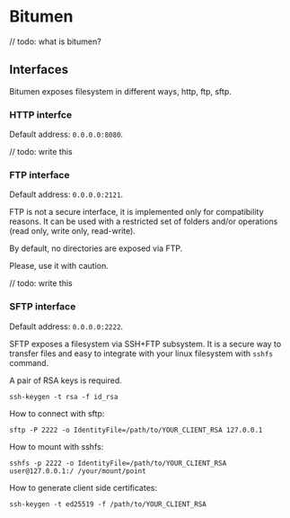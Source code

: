 # Bitumen

// todo: what is bitumen?

## Interfaces

Bitumen exposes filesystem in different ways, http, ftp, sftp.

### HTTP interfce

Default address: `0.0.0.0:8080`.

// todo: write this

### FTP interface

Default address: `0.0.0.0:2121`.

FTP is not a secure interface, it is implemented only for compatibility reasons.
It can be used with a restricted set of folders and/or operations (read only,
write only, read-write).

By default, no directories are exposed via FTP.

Please, use it with caution.

// todo: write this

### SFTP interface

Default address: `0.0.0.0:2222`.

SFTP exposes a filesystem via SSH+FTP subsystem. It is a secure way to transfer
files and easy to integrate with your linux filesystem with `sshfs` command.

A pair of RSA keys is required.

```shell
ssh-keygen -t rsa -f id_rsa
```

How to connect with sftp:

```shell
sftp -P 2222 -o IdentityFile=/path/to/YOUR_CLIENT_RSA 127.0.0.1
```

How to mount with sshfs:

```shell
sshfs -p 2222 -o IdentityFile=/path/to/YOUR_CLIENT_RSA user@127.0.0.1:/ /your/mount/point
```

How to generate client side certificates:

```shell
ssh-keygen -t ed25519 -f /path/to/YOUR_CLIENT_RSA
```